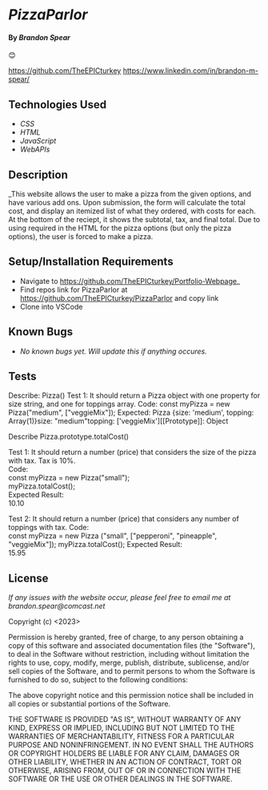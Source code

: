 # _PizzaParlor_

#### By _**Brandon Spear**_
 :blush:

https://github.com/TheEPICturkey
https://www.linkedin.com/in/brandon-m-spear/



## Technologies Used

* _CSS_
* _HTML_
* _JavaScript_
* _WebAPIs_


## Description

_This website allows the user to make a pizza from the given options, and have various add ons. Upon submission, the form will calculate the total cost, and display an itemized list of what they ordered, with costs for each. At the bottom of the reciept, it shows the subtotal, tax, and final total. Due to using required in the HTML for the pizza options (but only the pizza options), the user is forced to make a pizza.

## Setup/Installation Requirements

* Navigate to https://github.com/TheEPICturkey/Portfolio-Webpage_
* Find repos link for PizzaParlor at https://github.com/TheEPICturkey/PizzaParlor and copy link
* Clone into VSCode



## Known Bugs

* _No known bugs yet. Will update this if anything occures._

## Tests 
Describe: Pizza()
Test 1: It should return a Pizza object with one property for size string, and one for toppings array.
Code: const myPizza = new Pizza("medium", ["veggieMix"]);
Expected: Pizza {size: 'medium', topping: Array(1)}size: "medium"topping: ['veggieMix'][[Prototype]]: Object

Describe Pizza.prototype.totalCost()

Test 1: It should return a number (price) that considers the size of the pizza with tax. Tax is 10%.  
Code:  
  const myPizza = new Pizza("small");  
  myPizza.totalCost();  
Expected Result:  
  10.10 

Test 2: It should return a number (price) that considers any number of toppings with tax.
Code:  
  const myPizza = new Pizza ("small", ["pepperoni", "pineapple", "veggieMix"]);
  myPizza.totalCost();
Expected Result:  
  15.95  


## License

_If any issues with the website occur, please feel free to email me at brandon.spear@comcast.net_

Copyright (c) <2023> <Copyright Brandon Spear>

Permission is hereby granted, free of charge, to any person obtaining a copy
of this software and associated documentation files (the "Software"), to deal
in the Software without restriction, including without limitation the rights
to use, copy, modify, merge, publish, distribute, sublicense, and/or sell
copies of the Software, and to permit persons to whom the Software is
furnished to do so, subject to the following conditions:

The above copyright notice and this permission notice shall be included in all
copies or substantial portions of the Software.

THE SOFTWARE IS PROVIDED "AS IS", WITHOUT WARRANTY OF ANY KIND, EXPRESS OR
IMPLIED, INCLUDING BUT NOT LIMITED TO THE WARRANTIES OF MERCHANTABILITY,
FITNESS FOR A PARTICULAR PURPOSE AND NONINFRINGEMENT. IN NO EVENT SHALL THE
AUTHORS OR COPYRIGHT HOLDERS BE LIABLE FOR ANY CLAIM, DAMAGES OR OTHER
LIABILITY, WHETHER IN AN ACTION OF CONTRACT, TORT OR OTHERWISE, ARISING FROM,
OUT OF OR IN CONNECTION WITH THE SOFTWARE OR THE USE OR OTHER DEALINGS IN THE
SOFTWARE.